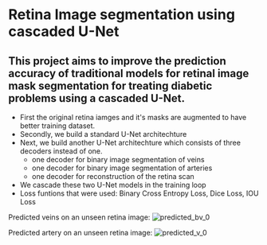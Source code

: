 # Retina Image segmentation using cascaded U-Net
## This project aims to improve the prediction accuracy of traditional models for retinal image mask segmentation for treating diabetic problems using a cascaded U-Net.

* First the original retina iamges and it's masks are augmented to have better training dataset.
* Secondly, we build a standard U-Net architechture
* Next, we build another U-Net architechture which consists of three decoders instead of one.
   * one decoder for binary image segmentation of veins
   * one decoder for binary image segmentation of arteries
   * one decoder for reconstruction of the retina scan
* We cascade these two U-Net models in the training loop
* Loss funtions that were used: Binary Cross Entropy Loss, Dice Loss, IOU Loss 

Predicted veins on an unseen retina image:
![predicted_bv_0](https://github.com/foyie/Retina-Image-segmentation-using-cascaded-U-Net/assets/89987028/afb441a4-9c79-43e9-9959-ece8439f8810)

Predicted artery on an unseen retina image:
![predicted_v_0](https://github.com/foyie/Retina-Image-segmentation-using-cascaded-U-Net/assets/89987028/9630484b-9c56-4a28-88d2-4ab1f0f43657)
